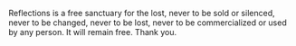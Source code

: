 Reflections is a free sanctuary for the lost, never to be sold or silenced, never to be changed, never to be lost, never to be commercialized or used by any person. It will remain free. Thank you.
